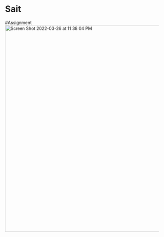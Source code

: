 # Sait

#Assignment
<img width="675" alt="Screen Shot 2022-03-26 at 11 38 04 PM" src="https://user-images.githubusercontent.com/82011274/160268560-83d78f7b-d491-45a3-9230-cd85e89a1339.png">
